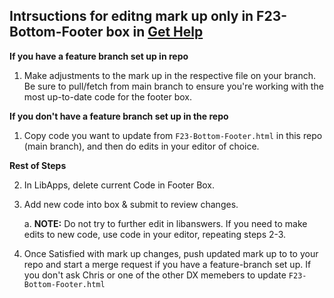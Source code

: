 ## Intrsuctions for editng mark up only in F23-Bottom-Footer box in [Get Help](https://ucsd.libanswers.com/)
__If you have a feature branch set up in repo__

1. Make adjustments to the mark up in the respective file on your branch. Be sure to pull/fetch from main branch to ensure you're working with the most up-to-date code for the footer box.

__If you don't have a feature branch set up in the repo__

1. Copy code you want to update from `F23-Bottom-Footer.html` in this repo (main branch), and then do edits in your editor of choice.

__Rest of Steps__

2. In LibApps, delete current Code in Footer Box.
3. Add new code into box & submit to review changes.

   a. **NOTE:** Do not try to further edit in libanswers. If you need to make edits to new code, use code in your editor, repeating steps 2-3.
   
5. Once Satisfied with mark up changes, push updated mark up to to your repo and start a merge request if you have a feature-branch set up. If you don't ask Chris or one of the other DX memebers to update `F23-Bottom-Footer.html`

